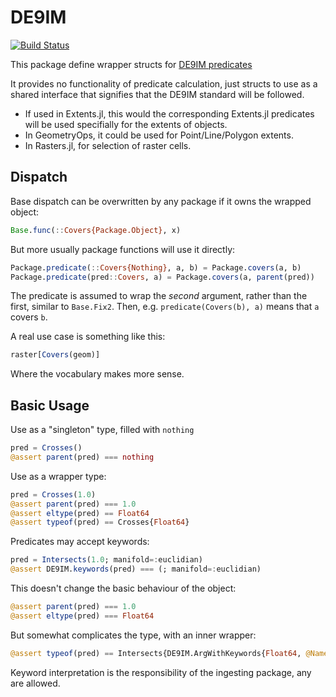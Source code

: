 # DE9IM

[![Build Status](https://github.com/JuliaGeo/DE9IM.jl/actions/workflows/CI.yml/badge.svg?branch=main)](https://github.com/rafaqz/DE9IM.jl/actions/workflows/CI.yml?query=branch%3Amain)

This package define wrapper structs for [DE9IM predicates](https://en.wikipedia.org/wiki/DE-9IM)

It provides no functionality of predicate calculation, just
structs to use as a shared interface that signifies that the
DE9IM standard will be followed.

- If used in Extents.jl, this would the corresponding Extents.jl
predicates will be used specifially for the extents of objects.
- In GeometryOps, it could be used for Point/Line/Polygon extents.
- In Rasters.jl, for selection of raster cells.

## Dispatch

Base dispatch can be overwritten by any package if it owns the wrapped object:

```julia
Base.func(::Covers{Package.Object}, x)
```

But more usually package functions will use it directly:

```julia
Package.predicate(::Covers{Nothing}, a, b) = Package.covers(a, b)
Package.predicate(pred::Covers, a) = Package.covers(a, parent(pred))
```

The predicate is assumed to wrap the _second_ argument, rather than the first, similar to `Base.Fix2`. 
Then, e.g. `predicate(Covers(b), a)` means that `a` covers `b`.

A real use case is something like this:

```julia
raster[Covers(geom)]
```
Where the vocabulary makes more sense.

## Basic Usage

Use as a "singleton" type, filled with `nothing`
```julia
pred = Crosses()
@assert parent(pred) === nothing
```

Use as a wrapper type:

```julia
pred = Crosses(1.0)
@assert parent(pred) === 1.0
@assert eltype(pred) == Float64
@assert typeof(pred) == Crosses{Float64}
```

Predicates may accept keywords:

```julia
pred = Intersects(1.0; manifold=:euclidian)
@assert DE9IM.keywords(pred) === (; manifold=:euclidian)
```

This doesn't change the basic behaviour of the object:
```julia
@assert parent(pred) === 1.0
@assert eltype(pred) === Float64
```

But somewhat complicates the type, with an inner wrapper:
```julia
@assert typeof(pred) == Intersects{DE9IM.ArgWithKeywords{Float64, @NamedTuple{manifold::Symbol}}}
```

Keyword interpretation is the responsibility of the ingesting package, any are allowed.
